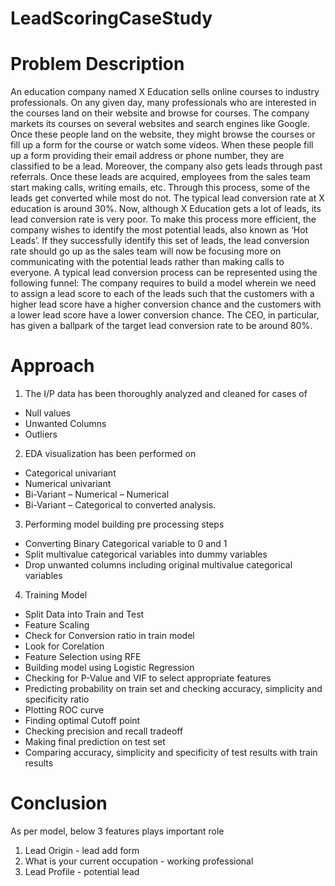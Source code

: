 # LeadScoringCaseStudy
# Problem Description
An education company named X Education sells online courses to industry professionals. On any 
given day, many professionals who are interested in the courses land on their website and browse 
for courses.
The company markets its courses on several websites and search engines like Google. Once these 
people land on the website, they might browse the courses or fill up a form for the course or watch 
some videos. When these people fill up a form providing their email address or phone number, they 
are classified to be a lead. Moreover, the company also gets leads through past referrals. Once 
these leads are acquired, employees from the sales team start making calls, writing emails, etc. 
Through this process, some of the leads get converted while most do not. The typical lead 
conversion rate at X education is around 30%.
Now, although X Education gets a lot of leads, its lead conversion rate is very poor. To make this 
process more efficient, the company wishes to identify the most potential leads, also known as ‘Hot
Leads’. If they successfully identify this set of leads, the lead conversion rate should go up as the 
sales team will now be focusing more on communicating with the potential leads rather than making 
calls to everyone. A typical lead conversion process can be represented using the following funnel:
The company requires to build a model wherein we need to assign a lead score to each of the leads 
such that the customers with a higher lead score have a higher conversion chance and the 
customers with a lower lead score have a lower conversion chance. The CEO, in particular, has 
given a ballpark of the target lead conversion rate to be around 80%.
# Approach
1. The I/P data has been thoroughly analyzed and cleaned for cases of
- Null values
- Unwanted Columns
- Outliers
2. EDA visualization has been performed on
- Categorical univariant 
- Numerical univariant
- Bi-Variant – Numerical – Numerical
- Bi-Variant – Categorical to converted analysis.
3. Performing model building pre processing steps
- Converting Binary Categorical variable to 0 and 1 
- Split multivalue categorical variables into dummy variables
- Drop unwanted columns including original multivalue categorical variables
4. Training Model
- Split Data into Train and Test
- Feature Scaling 
- Check for Conversion ratio in train model
- Look for Corelation
- Feature Selection using RFE
- Building model using Logistic Regression
- Checking for P-Value and VIF to select appropriate features
- Predicting probability on train set and checking accuracy, simplicity and specificity ratio
- Plotting ROC curve
- Finding optimal Cutoff point
- Checking precision and recall tradeoff
- Making final prediction on test set
- Comparing accuracy, simplicity and specificity of test results with train results
# Conclusion
As per model, below 3 features plays important role
1. Lead Origin - lead add form
2. What is your current occupation - working professional
3. Lead Profile - potential lead
